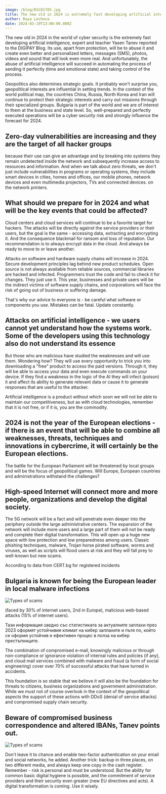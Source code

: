 ```yaml
---
image: /blog/DSC01705.jpg
title: The new old in 2024 is extremely fast developing artificial intelligence
author: Raya Lecheva
date: 2024-03-19T13:00:00.000Z
---
```


The new old in 2024 in the world of cyber security is the extremely fast developing artificial intelligence, expert and teacher Yasen Tanev reported to the DIGIPAY Blog. Its use, apart from protection, will be to abuse it and create even better and personalized letters, messages (SMS), photos, videos and sound that will look even more real. And unfortunately, the abuse of artificial intelligence will succeed in automating the process of sending it perfectly (time and emotional state) and taking control of the process.

Geopolitics also determines strategic goals. It probably won't surprise you, geopolitical interests are influential in setting trends. In the context of the world political map, the countries China, Russia, North Korea and Iran will continue to protect their strategic interests and carry out missions through their specialized groups. Bulgaria is part of the world and we are of interest to them at the business and state level. So, well-prepared and perfectly executed operations will be a cyber security risk and strongly influence the forecast for 2024.

## Zero-day vulnerabilities are increasing and they are the target of all hacker groups

because their use can give an advantage and by breaking into systems they remain undetected inside the network and subsequently increase access to resources and information. And when we talk about zero threats, we don't just include vulnerabilities in programs or operating systems, they include smart devices in cities, homes and offices, our mobile phones, network devices and even multimedia projectors, TVs and connected devices. on the network printers.

## What should we prepare for in 2024 and what will be the key events that could be affected?

Cloud centers and cloud services will continue to be a favorite target for hackers. The attacks will be directly against the service providers or their users, but the goal is the same - accessing data, extracting and encrypting it. And the consequence blackmail for ransom and loss of reputation. Our recommendation is to always encrypt data in the cloud. And always be ready to move to or leave another.

Attacks on software and hardware supply chains will increase in 2024. Secure development principles lag behind new product schedules. Open source is not always available from reliable sources, commercial libraries are hacked and infected. Programmers trust the code and fail to check it for changes. They just use it. This year, businesses and private users will be the indirect victims of software supply chains, and corporations will face the risk of going out of business or suffering damage.

That's why our advice to everyone is - be careful what software or components you use. Mistakes can be fatal. Update constantly.

## Attacks on artificial intelligence - we users cannot yet understand how the systems work. Some of the developers using this technology also do not understand its essence

But those who are malicious have studied the weaknesses and will use them. Wondering how? They will use every opportunity to trick you into downloading a "free" product to access the paid versions. Through it, they will be able to access your data and even execute commands on your device. If they find a weakness in the logic of the AI they will infect (poison) it and affect its ability to generate relevant data or cause it to generate responses that are useful to the attacker.

Artificial intelligence is a product without which soon we will not be able to maintain our competitiveness, but as with cloud technologies, remember that it is not free, or if it is, you are the commodity.

## 2024 is not the year of the European elections - if there is an event that will be able to combine all weaknesses, threats, techniques and innovations in cybercrime, it will certainly be the European elections.

The battle for the European Parliament will be threatened by local groups and will be the focus of geopolitical games. Will Europe, European countries and administrations withstand the challenges?

## High-speed Internet will connect more and more people, organizations and develop the digital society.

The 5G network will be a fact and will penetrate even deeper into the periphery outside the large administrative centers. The expansion of the network will include more users and a large part of them will not be ready and complete their digital transformation. This will open up a huge new space with low protection and low preparedness among users. Classic phishing techniques, malware, Trojan horse pirated software, worms and viruses, as well as scripts will flood users at risk and they will fall prey to well-known but new scams.

According to data from CERT.bg for registered incidents

## Bulgaria is known for being the European leader in local malware infections

![Types of scams](/blog/Picture2.png)

(faced by 30% of internet users, 2nd in Europe), malicious web-based attacks (15% of internet users).

Тази информация заедно със статистиката за актуалните заплахи през 2023 оформят устойчивия климат на кибер заплахите и пътя по, който се оформя устойчив е ефективен процес в полза на кибер престъпниците.

The combination of compromised e-mail, knowingly malicious or through non-compliance or ignorance violation of internal rules and policies (if any), and cloud mail services combined with malware and fraud (a form of social engineering) cover over 70% of successful attacks that have turned in accidents.

This foundation is so stable that we believe it will also be the foundation for threats to citizens, business organizations and government administration. While we must not of course overlook in the context of the geopolitical aspects the support of these actions with DDoS (denial of service attacks) and compromised supply chain security.

## Beware of compromised business correspondence and altered IBANs, Tanev points out.

![Types of scams](/blog/Picture1.png)

Don't leave it to chance and enable two-factor authentication on your email and social networks, he added. Another trick: backup in three places, on two different media, and always keep one copy in the cash register. Remember - risk is personal and must be understood. But the ability for common basic digital hygiene is possible, and the commitment of service providers and their security even greater (new EU directives and acts). A digital transformation is coming. Use it wisely.
